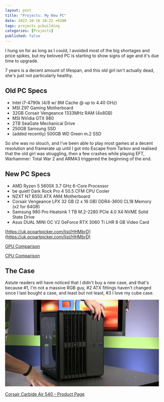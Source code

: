 ```yaml
---
layout: post
title: "Projects: My New PC"
date: 2022-10-16 18:22 +0100
tags: projects pcbuilding
categories: [Projects]
published: false
---
```


I hung on for as long as I could, I avoided most of the big shortages and price spikes, but my beloved PC is starting to show signs of age and it's due time to upgrade.

7 years is a decent amount of lifespan, and this old girl isn't actually dead, she's just not particularly healthy.

## Old PC Specs

- Intel i7-4790k (4/8 w/ 8M Cache @ up to 4.40 GHz)
- MSI Z97 Gaming Motherboard
- 32GB Corsair Vengeance 1333MHz RAM (4x8GB)
- MSI NVidia GTX 980
- 2TB SeaGate Mechanical Drive
- 250GB Samsung SSD
- (added recently) 500GB WD Green m.2 SSD

So she was no slouch, and I've been able to play most games at a decent resolution and framerate up until I got into Escape from Tarkov and realised that the old girl was struggling, then a few crashes while playing EFT, Warhammer: Total War 2 and ARMA3 triggered the beginning of the end.

## New PC Specs

- AMD Ryzen 5 5600X 3.7 GHz 6-Core Processor
- be quiet! Dark Rock Pro 4 50.5 CFM CPU Cooler
- NZXT N7 B550 ATX AM4 Motherboard
- Corsair Vengeance LPX 32 GB (2 x 16 GB) DDR4-3600 CL18 Memory (x2 for 64GB)
- Samsung 980 Pro Heatsink 1 TB M.2-2280 PCIe 4.0 X4 NVME Solid State Drive
- Asus DUAL MINI OC V2 GeForce RTX 3060 Ti LHR 8 GB Video Card

[https://uk.pcpartpicker.com/list/HHMbrD](https://uk.pcpartpicker.com/list/HHMbrD)

[GPU Comparison](https://gpu.userbenchmark.com/Compare/Nvidia-GTX-980-vs-Nvidia-RTX-3060-Ti/2576vs4090)

[CPU Comparison](https://www.cpubenchmark.net/compare/2275vs3859/Intel-i7-4790K-vs-AMD-Ryzen-5-5600X)

## The Case

Astute readers will have noticed that I didn't buy a new case, and that's because #1, I'm not a massive RGB guy, #2 ATX fittings haven't changed since I last bought a case, and least but not least, #3 I love my cube case.

![Corsair Carbide Air 540](/assets/img/2022-10-16-12-21-54.png)

[Corsair  Carbide Air 540 - Product Page](https://www.corsair.com/uk/en/Categories/Products/Cases/Carbide-Series%E2%84%A2-Air-540-High-Airflow-ATX-Cube-Case/p/CC-9011030-WW)